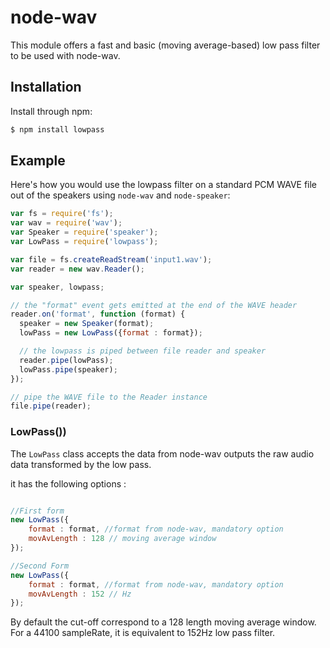 node-wav
========
This module offers a fast and basic (moving average-based) low pass filter to be used with node-wav.


Installation
------------

Install through npm:

``` bash
$ npm install lowpass
```


Example
-------

Here's how you would use the lowpass filter on a standard PCM WAVE file out of the speakers using 
`node-wav` and `node-speaker`:

``` javascript
var fs = require('fs');
var wav = require('wav');
var Speaker = require('speaker');
var LowPass = require('lowpass');

var file = fs.createReadStream('input1.wav');
var reader = new wav.Reader();

var speaker, lowpass;

// the "format" event gets emitted at the end of the WAVE header
reader.on('format', function (format) {
  speaker = new Speaker(format);
  lowPass = new LowPass({format : format});

  // the lowpass is piped between file reader and speaker
  reader.pipe(lowPass);
  lowPass.pipe(speaker);
});

// pipe the WAVE file to the Reader instance
file.pipe(reader);
```

### LowPass())

The `LowPass` class accepts the data from node-wav  outputs the raw
audio data transformed by the low pass.

it has the following options :
``` javascript

//First form
new LowPass({
	format : format, //format from node-wav, mandatory option
	movAvLength : 128 // moving average window
});

//Second Form
new LowPass({
	format : format, //format from node-wav, mandatory option
	movAvLength : 152 // Hz
});

```

By default the cut-off correspond to a 128 length moving average window. For a 44100 sampleRate, it is equivalent to 152Hz low pass filter.


